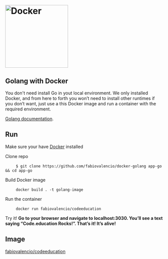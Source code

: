 <h1>
    <br>
    <img src="https://hackernoon.com/hn-images/1*JfSp7LWmVE1nj15IrxWSWQ.png" alt="Docker" width="200" style="max-width:100%;">
   
</h1>

## Golang with Docker

You don't need install Go in yout local environment. We only installed Docker, and from here to forth you won’t need to install other runtimes if you don’t want, just use a this Docker image and run a container with the required environment.


[Golang documentation](https://golang.org/doc/).

## Run

Make sure your have [Docker](https://docker.com) installed

Clone repo
<pre>
    <code>$ git clone https://github.com/fabiovalencio/docker-golang app-go && cd app-go</code>
</pre>

Build Docker image
<pre>
    <code>docker build . -t golang-image</code>
</pre>

Run the container 
<pre>
    <code>docker run fabiovalencio/codeeducation </code>
</pre>

Try it!
<b>Go to your browser and navigate to localhost:3030. You’ll see a text saying “Code.education Rocks!”. That’s it! It’s alive!</b>


## Image

[fabiovalencio/codeeducation](https://cloud.docker.com/u/fabiovalencio/repository/docker/fabiovalencio/codeeducation)

